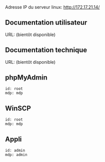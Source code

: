 Adresse IP du serveur linux: http://172.17.21.14/

## Documentation utilisateur
URL: (bientôt disponible)

## Documentation technique
URL: (bientôt disponible)


## phpMyAdmin
```
id: root
mdp: mdp
```

## WinSCP
```
id: root
mdp: mdp
```

## Appli
```
id: admin
mdp: admin
```



